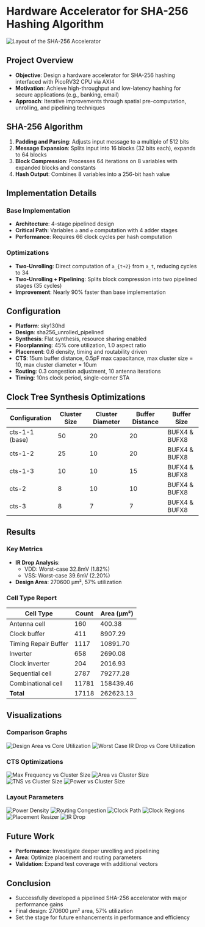 # Hardware Accelerator for SHA-256 Hashing Algorithm

![Layout of the SHA-256 Accelerator](./images/layout.png)

## Project Overview
- **Objective**: Design a hardware accelerator for SHA-256 hashing interfaced with PicoRV32 CPU via AXI4
- **Motivation**: Achieve high-throughput and low-latency hashing for secure applications (e.g., banking, email)
- **Approach**: Iterative improvements through spatial pre-computation, unrolling, and pipelining techniques

## SHA-256 Algorithm
1. **Padding and Parsing**: Adjusts input message to a multiple of 512 bits
2. **Message Expansion**: Splits input into 16 blocks (32 bits each), expands to 64 blocks
3. **Block Compression**: Processes 64 iterations on 8 variables with expanded blocks and constants
4. **Hash Output**: Combines 8 variables into a 256-bit hash value

## Implementation Details

### Base Implementation
- **Architecture**: 4-stage pipelined design
- **Critical Path**: Variables `a` and `e` computation with 4 adder stages
- **Performance**: Requires 66 clock cycles per hash computation

### Optimizations
- **Two-Unrolling**: Direct computation of `a_{t+2}` from `a_t`, reducing cycles to 34
- **Two-Unrolling + Pipelining**: Splits block compression into two pipelined stages (35 cycles)
- **Improvement**: Nearly 90% faster than base implementation

## Configuration
- **Platform**: sky130hd
- **Design**: sha256_unrolled_pipelined
- **Synthesis**: Flat synthesis, resource sharing enabled
- **Floorplanning**: 45% core utilization, 1.0 aspect ratio
- **Placement**: 0.6 density, timing and routability driven
- **CTS**: 15um buffer distance, 0.5pF max capacitance, max cluster size = 10, max cluster diameter = 10um
- **Routing**: 0.3 congestion adjustment, 10 antenna iterations
- **Timing**: 10ns clock period, single-corner STA

## Clock Tree Synthesis Optimizations
| Configuration | Cluster Size | Cluster Diameter | Buffer Distance | Buffer Size |
|---------------|-------------|------------------|----------------|------------|
| cts-1-1 (base)| 50          | 20               | 20             | BUFX4 & BUFX8 |
| cts-1-2       | 25          | 10               | 20             | BUFX4 & BUFX8 |
| cts-1-3       | 10          | 10               | 15             | BUFX4 & BUFX8 |
| cts-2         | 8           | 10               | 10             | BUFX4 & BUFX8 |
| cts-3         | 8           | 7                | 7              | BUFX4 & BUFX8 |

## Results

### Key Metrics
- **IR Drop Analysis**:
  - VDD: Worst-case 32.8mV (1.82%)
  - VSS: Worst-case 39.6mV (2.20%)
- **Design Area**: 270600 μm², 57% utilization

### Cell Type Report
| Cell Type            | Count | Area (μm²) |
|----------------------|-------|------------|
| Antenna cell         | 160   | 400.38     |
| Clock buffer         | 411   | 8907.29    |
| Timing Repair Buffer | 1117  | 10891.70   |
| Inverter             | 658   | 2690.08    |
| Clock inverter       | 204   | 2016.93    |
| Sequential cell      | 2787  | 79277.28   |
| Combinational cell   | 11781 | 158439.46  |
| **Total**            | 17118 | 262623.13  |

## Visualizations

### Comparison Graphs
![Design Area vs Core Utilization](./images/area.jpeg)
![Worst Case IR Drop vs Core Utilization](./images/ir_drop.jpeg)

### CTS Optimizations
![Max Frequency vs Cluster Size](./images/cts_freq.png)
![Area vs Cluster Size](./images/cts_area.png)
![TNS vs Cluster Size](./images/cts_tns.png)
![Power vs Cluster Size](./images/cts_power.png)

### Layout Parameters
![Power Density](./images/Power_Density.png)
![Routing Congestion](./images/Routing_Congestion.png)
![Clock Path](./images/final_clocks.png)
![Clock Regions](./images/Clock_Tree_Regions.png)
![Placement Resizer](./images/final_resizer.png)
![IR Drop](./images/final_ir_drop.png)

## Future Work
- **Performance**: Investigate deeper unrolling and pipelining
- **Area**: Optimize placement and routing parameters
- **Validation**: Expand test coverage with additional vectors

## Conclusion
- Successfully developed a pipelined SHA-256 accelerator with major performance gains
- Final design: 270600 μm² area, 57% utilization
- Set the stage for future enhancements in performance and efficiency
